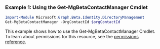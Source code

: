 ### Example 1: Using the Get-MgBetaContactManager Cmdlet
```powershell
Import-Module Microsoft.Graph.Beta.Identity.DirectoryManagement
Get-MgBetaContactManager -OrgContactId $orgContactId
```
This example shows how to use the Get-MgBetaContactManager Cmdlet.
To learn about permissions for this resource, see the [permissions reference](/graph/permissions-reference).

